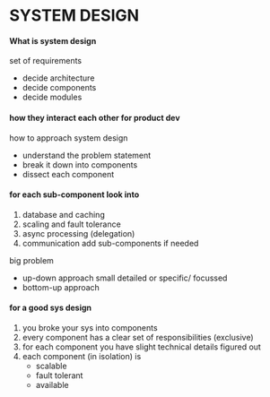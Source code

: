 
# SYSTEM DESIGN

#### What is system design
set of requirements
- decide architecture
- decide components
- decide modules

#### how they interact each other for product dev

how to approach system design
- understand the problem statement
- break it down into components
- dissect each component

#### for each sub-component look into 
1. database and caching
2. scaling and fault tolerance
3. async processing (delegation)
4. communication
add sub-components if needed

big problem
- up-down approach
small detailed or specific/ focussed
- bottom-up approach  

#### for a good sys design
1. you broke your sys into components
2. every component has a clear set of responsibilities (exclusive)
3. for each component you have slight technical details figured out
4. each component (in isolation) is
	- scalable
	- fault tolerant
	- available




